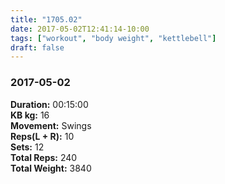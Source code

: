 ```yaml
---
title: "1705.02"
date: 2017-05-02T12:41:14-10:00
tags: ["workout", "body weight", "kettlebell"]
draft: false
---
```


### 2017-05-02

**Duration:** 00:15:00  
**KB kg:** 16  
**Movement:** Swings  
**Reps(L + R):** 10  
**Sets:** 12  
**Total Reps:** 240  
**Total Weight:** 3840